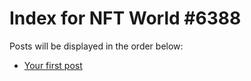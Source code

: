# Index for NFT World #6388
Posts will be displayed in the order below:

- [Your first post](./001-first.md)

